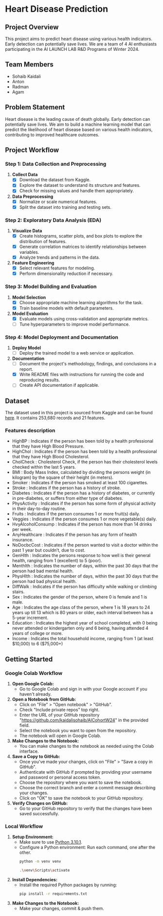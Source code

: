 # Heart Disease Prediction

## Project Overview
This project aims to predict heart disease using various health indicators. Early detection can potentially save lives. We are a team of 4 AI enthusiasts participating in the AI LAUNCH LAB R&D Programs of Winter 2024.

## Team Members
- Sohaib Kaidali
- Anton 
- Radman 
- Agam 

## Problem Statement
Heart disease is the leading cause of death globally. Early detection can potentially save lives. We aim to build a machine learning model that can predict the likelihood of heart disease based on various health indicators, contributing to improved healthcare outcomes.

## Project Workflow

### Step 1: Data Collection and Preprocessing
1. **Collect Data**
   - [x] Download the dataset from Kaggle.
   - [X] Explore the dataset to understand its structure and features.
   - [X] Check for missing values and handle them appropriately.

2. **Data Preprocessing**
   - [x] Normalize or scale numerical features.
   - [x] Split the dataset into training and testing sets.

### Step 2: Exploratory Data Analysis (EDA)
1. **Visualize Data**
   - [x] Create histograms, scatter plots, and box plots to explore the distribution of features.
   - [x] Generate correlation matrices to identify relationships between variables.
   - [x] Analyze trends and patterns in the data.

2. **Feature Engineering**
   - [x] Select relevant features for modeling.
   - [x] Perform dimensionality reduction if necessary.

### Step 3: Model Building and Evaluation
1. **Model Selection**
   - [x] Choose appropriate machine learning algorithms for the task.
   - [x] Train baseline models with default parameters.

2. **Model Evaluation**
   - [x] Evaluate models using cross-validation and appropriate metrics.
   - [ ] Tune hyperparameters to improve model performance.

### Step 4: Model Deployment and Documentation
1. **Deploy Model**
   - [ ] Deploy the trained model to a web service or application.

2. **Documentation**
   - [ ] Document the project's methodology, findings, and conclusions in a report.
   - [x] Write README files with instructions for running the code and reproducing results.
   - [ ] Create API documentation if applicable.

## Dataset
The dataset used in this project is sourced from Kaggle and can be found [here](https://www.kaggle.com/datasets/alexteboul/heart-disease-health-indicators-dataset/data). It contains 253,680 records and 21 features.

### Features description
- HighBP : Indicates if the person has been told by a health professional that they have High Blood Pressure.
- HighChol : Indicates if the person has been told by a health professional that they have High Blood Cholesterol.
- CholCheck : Cholesterol Check, if the person has their cholesterol levels checked within the last 5 years.
- BMI : Body Mass Index, calculated by dividing the persons weight (in kilogram) by the square of their height (in meters).
- Smoker : Indicates if the person has smoked at least 100 cigarettes.
- Stroke : Indicates if the person has a history of stroke.
- Diabetes : Indicates if the person has a history of diabetes, or currently in pre-diabetes, or suffers from either type of diabetes.
- PhysActivity : Indicates if the person has some form of physical activity in their day-to-day routine.
- Fruits : Indicates if the person consumes 1 or more fruit(s) daily.
- Veggies : Indicates if the person consumes 1 or more vegetable(s) daily.
- HvyAlcoholConsump : Indicates if the person has more than 14 drinks per week.
- AnyHealthcare : Indicates if the person has any form of health insurance.
- NoDocbcCost : Indicates if the person wanted to visit a doctor within the past 1 year but couldn’t, due to cost.
- GenHlth : Indicates the persons response to how well is their general health, ranging from 1 (excellent) to 5 (poor).
- Menthlth : Indicates the number of days, within the past 30 days that the person had bad mental health.
- PhysHlth : Indicates the number of days, within the past 30 days that the person had bad physical health.
- DiffWalk : Indicates if the person has difficulty while walking or climbing stairs.
- Sex : Indicates the gender of the person, where 0 is female and 1 is male.
- Age : Indicates the age class of the person, where 1 is 18 years to 24 years up till 13 which is 80 years or older, each interval between has a 5-year increment.
- Education : Indicates the highest year of school completed, with 0 being never attended or kindergarten only and 6 being, having attended 4 years of college or more.
- Income : Indicates the total household income, ranging from 1 (at least \$10,000) to 6 ($75,000+)

## Getting Started
### Google Colab Workflow
1. **Open Google Colab:**
   - Go to Google Colab and sign in with your Google account if you haven't already.
2. **Open a Notebook from GitHub:**
   - Click on "File" > "Open notebook" > "GitHub".
   - Check "Include private repos" top right.
   - Enter the URL of your GitHub repository "https://github.com/kaidalisohaib/AICohortW24" in the provided field.
   - Select the notebook you want to open from the repository.
   - The notebook will open in Google Colab.
3. **Make Changes to the Notebook:**
   - You can make changes to the notebook as needed using the Colab interface.
4. **Save a Copy to GitHub:**
   - Once you've made your changes, click on "File" > "Save a copy in GitHub".
   - Authenticate with GitHub if prompted by providing your username and password or personal access token.
   - Choose the repository where you want to save the notebook.
   - Choose the correct branch and enter a commit message describing your changes.
   - Click on "OK" to save the notebook to your GitHub repository.
5. **Verify Changes on GitHub:**
   - Go to your GitHub repository to verify that the changes have been saved successfully.

### Local Workflow
1. **Setup Environment:**
   - Make sure to use [Python 3.10.1](https://www.python.org/downloads/release/python-3101/).
   - Configure a Python environment:
   Run each command, one after the other.
     ```bash
     python -m venv venv
     ```
     ```bash
     .\venv\Scripts\activate
     ```
2. **Install Dependencies:**
   - Install the required Python packages by running:
     ```bash
     pip install -r requirements.txt
     ```
3. **Make Changes to the Notebook:**
   - Make your changes, commit & push them.
